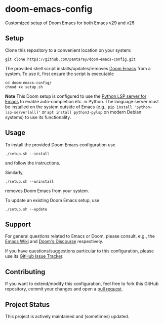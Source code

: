 # doom-emacs-config
Customized setup of Doom Emacs for both Emacs v29 and v26

## Setup 

Clone this repository to a convenient location on your system:

``` shell
git clone https://github.com/pantaray/doom-emacs-config.git
```

The provided shell script installs/updates/removes [Doom Emacs](https://github.com/doomemacs/doomemacs)
from a system. To use it, first ensure the script is executable 

``` shell
cd doom-emacs-config/
chmod +x setup.sh
```

**Note** This Doom setup is configured to use the 
[Python LSP server for Emacs](https://emacs-lsp.github.io/lsp-mode/page/lsp-pylsp/) 
to enable auto-completion etc. in Python. The language server must be installed 
on the system outside of Emacs (e.g., `pip install 'python-lsp-server[all]'` or 
`apt install python3-pylsp` on modern Debian systems) to use its functionality. 

## Usage 

To install the provided Doom Emacs configuration use 

``` shell
./setup.sh --install
```

and follow the instructions. 

Similarly, 

``` shell
./setup.sh --uninstall
```

removes Doom Emacs from your system. 

To update an existing Doom Emacs setup, use 

``` shell
./setup.sh --update
```

## Support

For general questions related to Emacs or Doom, please consult, e.g., the 
[Emacs Wiki](https://www.emacswiki.org/) and [Doom's Discourse](https://discourse.doomemacs.org/)
respectively. 

If you have questions/suggestions particular to this configuration, please use 
its [GitHub Issue Tracker](https://github.com/pantaray/doom-emacs-config/issues). 

## Contributing

If you want to extend/modify this configuration, feel free to fork this GitHub repository,
commit your changes and open a [pull request](https://github.com/pantaray/doom-emacs-config/pulls).

## Project Status

This project is actively maintained and (sometimes) updated.
